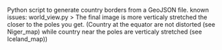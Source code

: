 Python script to generate country borders from a GeoJSON file.
known issues:
world_view.py > The final image is more verticaly stretched the closer to the poles you get. (Country at the equator are not distorted (see Niger_map) while country near the poles are verticaly stretched (see Iceland_map))